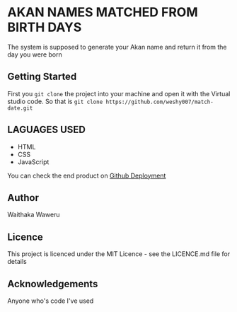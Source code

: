 # AKAN NAMES MATCHED FROM BIRTH DAYS
The system is supposed to generate your Akan name and return it from the day you were born

## Getting Started
First you `git clone` the project into your machine and open it with the Virtual studio code. 
So that is `git clone https://github.com/weshy007/match-date.git` 

## LAGUAGES USED
- HTML
- CSS 
- JavaScript

You can check the end product on [Github Deployment](https://weshy007.github.io/match-date/ "Akan Project") 

## Author

Waithaka Waweru

## Licence
This project is licenced under the MIT Licence - see the LICENCE.md file for details

## Acknowledgements
Anyone who's code I've used
